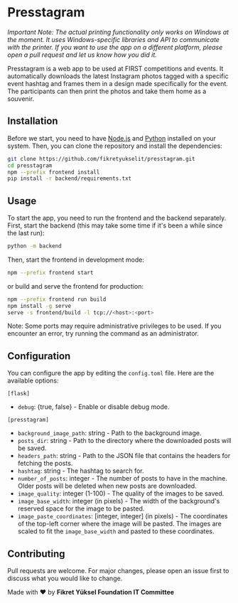 # Presstagram

_Important Note: The actual printing functionality only works on Windows at the moment. It uses Windows-specific libraries and API to communicate with the printer. If you want to use the app on a different platform, please open a pull request and let us know how you did it._

Presstagram is a web app to be used at FIRST competitions and events. It automatically downloads the latest Instagram photos tagged with a specific event hashtag and frames them in a design made specifically for the event. The participants can then print the photos and take them home as a souvenir.

## Installation

Before we start, you need to have [Node.js](https://nodejs.org/en/) and [Python](https://www.python.org/) installed on your system. Then, you can clone the repository and install the dependencies:

```bash
git clone https://github.com/fikretyukselit/presstagram.git
cd presstagram
npm --prefix frontend install
pip install -r backend/requirements.txt
```

## Usage

To start the app, you need to run the frontend and the backend separately. First, start the backend (this may take some time if it's been a while since the last run):

```bash
python -m backend
```

Then, start the frontend in development mode:

```bash
npm --prefix frontend start
```

or build and serve the frontend for production:

```bash
npm --prefix frontend run build
npm install -g serve
serve -s frontend/build -l tcp://<host>:<port>
```

Note: Some ports may require administrative privileges to be used. If you encounter an error, try running the command as an administrator.

## Configuration

You can configure the app by editing the `config.toml` file. Here are the available options:

`[flask]`

- `debug`: {true, false} - Enable or disable debug mode.

`[presstagram]`

- `background_image_path`: string - Path to the background image.
- `posts_dir`: string - Path to the directory where the downloaded posts will be saved.
- `headers_path`: string - Path to the JSON file that contains the headers for fetching the posts.
- `hashtag`: string - The hashtag to search for.
- `number_of_posts`: integer - The number of posts to have in the machine. Older posts will be deleted when new posts are downloaded.
- `image_quality`: integer (1-100) - The quality of the images to be saved.
- `image_base_width`: integer (in pixels) - The width of the background's reserved space for the image to be pasted.
- `image_paste_coordinates`: [integer, integer] (in pixels) - The coordinates of the top-left corner where the image will be pasted. The images are scaled to fit the `image_base_width` and pasted to these coordinates.

## Contributing

Pull requests are welcome. For major changes, please open an issue first to discuss what you would like to change.

Made with ❤️ by **Fikret Yüksel Foundation IT Committee**
